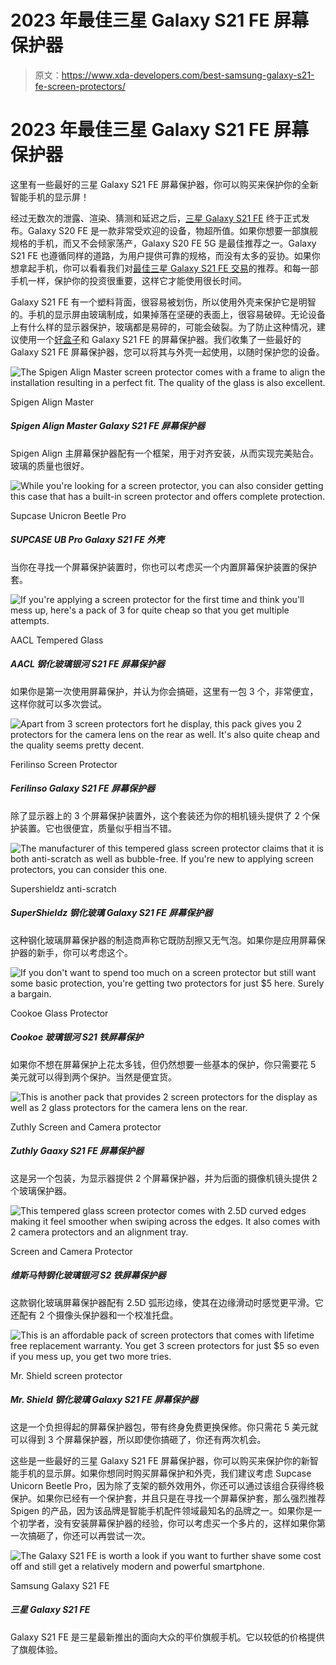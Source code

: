 # 2023 年最佳三星 Galaxy S21 FE 屏幕保护器

> 原文：<https://www.xda-developers.com/best-samsung-galaxy-s21-fe-screen-protectors/>

# 2023 年最佳三星 Galaxy S21 FE 屏幕保护器

这里有一些最好的三星 Galaxy S21 FE 屏幕保护器，你可以购买来保护你的全新智能手机的显示屏！

经过无数次的泄露、渲染、猜测和延迟之后，[三星 Galaxy S21 FE](https://www.xda-developers.com/samsung-galaxy-s21-fe/) 终于正式发布。Galaxy S20 FE 是一款非常受欢迎的设备，物超所值。如果你想要一部旗舰规格的手机，而又不会倾家荡产，Galaxy S20 FE 5G 是最佳推荐之一。Galaxy S21 FE 也遵循同样的道路，为用户提供可靠的规格，而没有太多的妥协。如果你想拿起手机，你可以看看我们对[最佳三星 Galaxy S21 FE 交易](https://www.xda-developers.com/samsung-galaxy-s21-fe-deals/)的推荐。和每一部手机一样，保护你的投资很重要，这样它才能使用很长时间。

Galaxy S21 FE 有一个塑料背面，很容易被划伤，所以使用外壳来保护它是明智的。手机的显示屏由玻璃制成，如果掉落在坚硬的表面上，很容易破碎。无论设备上有什么样的显示器保护，玻璃都是易碎的，可能会破裂。为了防止这种情况，建议使用一个[好盒子](https://www.xda-developers.com/best-samsung-galaxy-s21-fe-cases/)和 Galaxy S21 FE 的屏幕保护器。我们收集了一些最好的 Galaxy S21 FE 屏幕保护器，您可以将其与外壳一起使用，以随时保护您的设备。

 <picture>![The Spigen Align Master screen protector comes with a frame to align the installation resulting in a perfect fit. The quality of the glass is also excellent.](img/3d1b799f16c4e6572d5171b8b6bbad06.png)</picture> 

Spigen Align Master

##### Spigen Align Master Galaxy S21 FE 屏幕保护器

Spigen Align 主屏幕保护器配有一个框架，用于对齐安装，从而实现完美贴合。玻璃的质量也很好。

 <picture>![While you're looking for a screen protector, you can also consider getting this case that has a built-in screen protector and offers complete protection.](img/592e1860384e027e8a9d7c014e4f5eab.png)</picture> 

Supcase Unicron Beetle Pro

##### SUPCASE UB Pro Galaxy S21 FE 外壳

当你在寻找一个屏幕保护装置时，你也可以考虑买一个内置屏幕保护装置的保护套。

 <picture>![If you're applying a screen protector for the first time and think you'll mess up, here's a pack of 3 for quite cheap so that you get multiple attempts.](img/2dbc8e9f49c38c062d6e9f9fd5a7872e.png)</picture> 

AACL Tempered Glass

##### AACL 钢化玻璃银河 S21 FE 屏幕保护器

如果你是第一次使用屏幕保护，并认为你会搞砸，这里有一包 3 个，非常便宜，这样你就可以多次尝试。

 <picture>![Apart from 3 screen protectors fort he display, this pack gives you 2 protectors for the camera lens on the rear as well. It's also quite cheap and the quality seems pretty decent.](img/8a0af0e3b84b80517b737cd444fc7301.png)</picture> 

Ferilinso Screen Protector

##### Ferilinso Galaxy S21 FE 屏幕保护器

除了显示器上的 3 个屏幕保护装置外，这个套装还为你的相机镜头提供了 2 个保护装置。它也很便宜，质量似乎相当不错。

 <picture>![The manufacturer of this tempered glass screen protector claims that it is both anti-scratch as well as bubble-free. If you're new to applying screen protectors, you can consider this one.](img/3ffd7ca6c03321ef378c6b6b7165bbd2.png)</picture> 

Supershieldz anti-scratch

##### SuperShieldz 钢化玻璃 Galaxy S21 FE 屏幕保护器

这种钢化玻璃屏幕保护器的制造商声称它既防刮擦又无气泡。如果你是应用屏幕保护器的新手，你可以考虑这个。

 <picture>![If you don't want to spend too much on a screen protector but still want some basic protection, you're getting two protectors for just $5 here. Surely a bargain.](img/f546771dbe2d440b8c261108888e9f96.png)</picture> 

Cookoe Glass Protector

##### Cookoe 玻璃银河 S21 铁屏幕保护

如果你不想在屏幕保护上花太多钱，但仍然想要一些基本的保护，你只需要花 5 美元就可以得到两个保护。当然是便宜货。

 <picture>![This is another pack that provides 2 screen protectors for the display as well as 2 glass protectors for the camera lens on the rear.](img/50b68cdd9c12cf00b6c4175daca39c41.png)</picture> 

Zuthly Screen and Camera protector

##### Zuthly Gaaxy S21 FE 屏幕保护器

这是另一个包装，为显示器提供 2 个屏幕保护器，并为后面的摄像机镜头提供 2 个玻璃保护器。

 <picture>![This tempered glass screen protector comes with 2.5D curved edges making it feel smoother when swiping across the edges. It also comes with 2 camera protectors and an alignment tray.](img/d420e2d1d29bee26bc87e2950ef9660a.png)</picture> 

Screen and Camera Protector

##### 维斯马特钢化玻璃银河 S2 铁屏幕保护器

这款钢化玻璃屏幕保护器配有 2.5D 弧形边缘，使其在边缘滑动时感觉更平滑。它还配有 2 个摄像头保护器和一个校准托盘。

 <picture>![This is an affordable pack of screen protectors that comes with lifetime free replacement warranty. You get 3 screen protectors for just $5 so even if you mess up, you get two more tries.](img/45b01e7e32525b420aca7fe0cead771c.png)</picture> 

Mr. Shield screen protector

##### Mr. Shield 钢化玻璃 Galaxy S21 FE 屏幕保护器

这是一个负担得起的屏幕保护器包，带有终身免费更换保修。你只需花 5 美元就可以得到 3 个屏幕保护器，所以即使你搞砸了，你还有两次机会。

这些是一些最好的三星 Galaxy S21 FE 屏幕保护器，你可以购买来保护你的新智能手机的显示屏。如果你想同时购买屏幕保护和外壳，我们建议考虑 Supcase Unicorn Beetle Pro，因为除了支架的额外效用外，你还可以通过该组合获得终极保护。如果你已经有一个保护套，并且只是在寻找一个屏幕保护套，那么强烈推荐 Spigen 的产品，因为该品牌是智能手机配件领域最知名的品牌之一。如果你是一个初学者，没有安装屏幕保护器的经验，你可以考虑买一个多片的，这样如果你第一次搞砸了，你还可以再尝试一次。

 <picture>![The Galaxy S21 FE is worth a look if you want to further shave some cost off and still get a relatively modern and powerful smartphone.](img/b22a25f37e9672d64a1fdcf0bd8a8a4e.png)</picture> 

Samsung Galaxy S21 FE

##### 三星 Galaxy S21 FE

Galaxy S21 FE 是三星最新推出的面向大众的平价旗舰手机。它以较低的价格提供了旗舰体验。